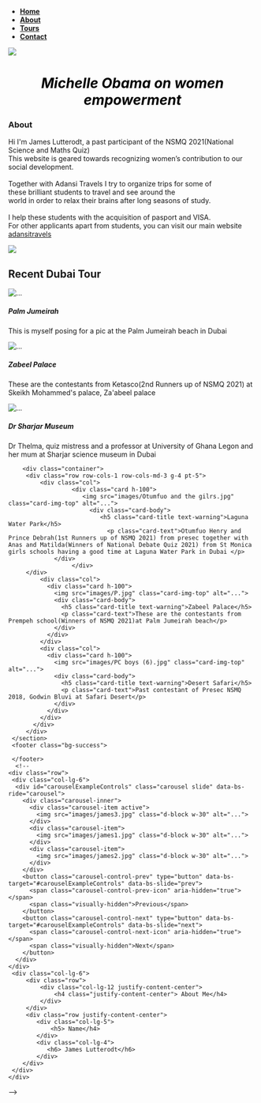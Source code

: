 <!DOCTYPE html>
<html lang="en">
<head>
    <meta charset="UTF-8">
    <meta http-equiv="X-UA-Compatible" content="IE=edge">
    <link href="https://cdn.jsdelivr.net/npm/bootstrap@5.0.2/dist/css/bootstrap.min.css" rel="stylesheet" integrity="sha384-EVSTQN3/azprG1Anm3QDgpJLIm9Nao0Yz1ztcQTwFspd3yD65VohhpuuCOmLASjC" crossorigin="anonymous">
    <meta name="viewport" content="width=device-width, initial-scale=1.0">
    <link rel="stylesheet" href="index.css">
    <title>My Self</title>
</head>
<body>
    <!-- Mavigatiom Section-->
    <ul class="nav justify-content-center bg-succes">
        <li class="nav-item">
          <a class="nav-link active" aria-current="page" href="#home"><b>Home</b></a>
        </li>
        <li class="nav-item">
          <a class="nav-link" href="#about"><b>About</b></a>
        </li>
         <li class="nav-item">
          <a class="nav-link" href="#tour" tabindex="-1"><b>Tours</b></a>
        </li>
        <li class="nav-item">
          <a class="nav-link" href="#contact" tabindex="-1"><b>Contact</b></a>
        </li>
      </ul>
      <!-- Section-->
      <div class="row">
          <div class="col-lg-7 col-sm-12">
              <img src="images/Michelle Obama.png">
          </div>
          <div class="col-lg-5 col-sm-12">
            <h1 style="color:black ; text-align: center;"><i> Michelle Obama on women empowerment </i> </h1>
              </div>
      </div>
      <div class="row bg-success" id="about">
          <div class="col-lg-5 col-sm-12">
            <h3 syle="colour;class="text-warning text-center fs-3 ">About</h3>
            <p class="text-light">
                  Hi I'm James Lutterodt, a past participant of the NSMQ 2021(National Science and Maths Quiz) <br> This website is geared towards recognizing women’s contribution to our social development.
                <br> 
                <br>
                Together with Adansi Travels I try to organize trips for some of <br>these brilliant students 
                to travel and see around the <br>world in order to relax their brains
                after long seasons of study.<br><br> I help these students with the acquisition of pasport and VISA. <br>
                For other applicants apart from students, you can visit our main website <a href="#"> adansitravels</a>
            </p>
          </div>
          <div class="col-lg-7 col-sm-12">
            <img src="images/plane_2.png">
      </div>
    </div>
      <!-- OUR SPECIALISTS-->
    <section id="tour">
        <h2 class="text-center pt-3 text-warning"> Recent Dubai Tour </h2>
        <div class="container">
         <div class="row row-cols-1 row-cols-md-3 g-4 pt-5">
             <div class="col">
                      <div class="card h-100">
                         <img src="images/james1.jpg" class="card-img-top" alt="...">
                           <div class="card-body">
                              <h5 class="card-title text-warning">Palm Jumeirah</h5>
                                <p class="card-text">This is myself posing for a pic at the Palm Jumeirah beach in Dubai</p>
                 </div>
                      </div>
         </div>
             <div class="col">
               <div class="card h-100">
                 <img src="images/j.jpg" class="card-img-top" alt="...">
                 <div class="card-body">
                   <h5 class="card-title text-warning">Zabeel Palace</h5>
                   <p class="card-text">These are the contestants from Ketasco(2nd Runners up of NSMQ 2021) at Skeikh Mohammed's palace, Za'abeel palace</p>
                 </div>
               </div>
             </div>
             <div class="col">
               <div class="card h-100">
                 <img src="images/Dr Thelma.jpg" class="card-img-top" alt="...">
                 <div class="card-body">
                   <h5 class="card-title text-warning">Dr Sharjar Museum</h5>
                   <p class="card-text">Dr Thelma, quiz mistress and a professor at University of Ghana Legon and her mum at Sharjar science museum in Dubai</p>
                 </div>
               </div>
             </div>
           </div>
         </div>
     </section>
     <section>
        
        <div class="container">
         <div class="row row-cols-1 row-cols-md-3 g-4 pt-5">
             <div class="col">
                      <div class="card h-100">
                         <img src="images/Otumfuo and the gilrs.jpg" class="card-img-top" alt="...">
                           <div class="card-body">
                              <h5 class="card-title text-warning">Laguna Water Park</h5>
                                <p class="card-text">Otumfuo Henry and Prince Debrah(1st Runners up of NSMQ 2021) from presec together with Anas and Matilda(Winners of National Debate Quiz 2021) from St Monica girls schools having a good time at Laguna Water Park in Dubai </p>
                 </div>
                      </div>
         </div>
             <div class="col">
               <div class="card h-100">
                 <img src="images/P.jpg" class="card-img-top" alt="...">
                 <div class="card-body">
                   <h5 class="card-title text-warning">Zabeel Palace</h5>
                   <p class="card-text">These are the contestants from Prempeh school(Winners of NSMQ 2021)at Palm Jumeirah beach</p>
                 </div>
               </div>
             </div>
             <div class="col">
               <div class="card h-100">
                 <img src="images/PC boys (6).jpg" class="card-img-top" alt="...">
                 <div class="card-body">
                   <h5 class="card-title text-warning">Desert Safari</h5>
                   <p class="card-text">Past contestant of Presec NSMQ 2018, Godwin Bluvi at Safari Desert</p>
                 </div>
               </div>
             </div>
           </div>
         </div>
     </section>
     <footer class="bg-success">
    
     </footer>
      <!--
    <div class="row">
     <div class="col-lg-6"> 
      <div id="carouselExampleControls" class="carousel slide" data-bs-ride="carousel">
        <div class="carousel-inner">
          <div class="carousel-item active">
            <img src="images/james3.jpg" class="d-block w-30" alt="...">
          </div>
          <div class="carousel-item">
            <img src="images/james1.jpg" class="d-block w-30" alt="...">
          </div>
          <div class="carousel-item">
            <img src="images/james2.jpg" class="d-block w-30" alt="...">
          </div>
        </div>
        <button class="carousel-control-prev" type="button" data-bs-target="#carouselExampleControls" data-bs-slide="prev">
          <span class="carousel-control-prev-icon" aria-hidden="true"></span>
          <span class="visually-hidden">Previous</span>
        </button>
        <button class="carousel-control-next" type="button" data-bs-target="#carouselExampleControls" data-bs-slide="next">
          <span class="carousel-control-next-icon" aria-hidden="true"></span>
          <span class="visually-hidden">Next</span>
        </button>
      </div>
    </div>
     <div class="col-lg-6">
         <div class="row">
             <div class="col-lg-12 justify-content-center">
                 <h4 class="justify-content-center"> About Me</h4>
             </div>
         </div>
         <div class="row justify-content-center">
            <div class="col-lg-5">
                <h5> Name</h4>
            </div>
            <div class="col-lg-4">
               <h6> James Lutterodt</h6> 
            </div>
        </div>
     </div>
    </div>
-->
    <script src="https://cdn.jsdelivr.net/npm/bootstrap@5.0.2/dist/js/bootstrap.bundle.min.js" integrity="sha384-MrcW6ZMFYlzcLA8Nl+NtUVF0sA7MsXsP1UyJoMp4YLEuNSfAP+JcXn/tWtIaxVXM" crossorigin="anonymous"></script>
</body>
</html>
